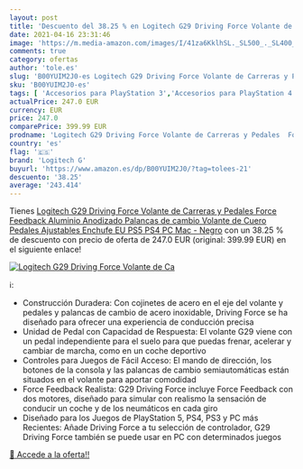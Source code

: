```yaml
---
layout: post
title: 'Descuento del 38.25 % en Logitech G29 Driving Force Volante de Ca'
date: 2021-04-16 23:31:46
image: 'https://m.media-amazon.com/images/I/41za6KklhSL._SL500_._SL400_.jpg'
comments: true
category: ofertas
author: 'tole.es'
slug: 'B00YUIM2J0-es Logitech G29 Driving Force Volante de Carreras y Pedales...'
sku: 'B00YUIM2J0-es'
tags: [ 'Accesorios para PlayStation 3','Accesorios para PlayStation 4','Hardware y juegos para PlayStation 3','Hardware y juegos para PlayStation 4','Juegos y Accesorios para PC','Mandos y controles para PlayStation 3','Sistemas precursores y micro consolas','Videojuegos','Volantes para PlayStation 3','logitech g','ps4','ps5', ]
actualPrice: 247.0 EUR
currency: EUR
price: 247.0
comparePrice: 399.99 EUR
prodname: 'Logitech G29 Driving Force Volante de Carreras y Pedales  Force Feedback  Aluminio Anodizado  Palancas de cambio  Volante de Cuero  Pedales Ajustables  Enchufe EU  PS5  PS4  PC  Mac - Negro'
country: 'es'
flag: '🇪🇸'
brand: 'Logitech G'
buyurl: 'https://www.amazon.es/dp/B00YUIM2J0/?tag=tolees-21'
descuento: '38.25'
average: '243.414'
---
```


Tienes [Logitech G29 Driving Force Volante de Carreras y Pedales  Force Feedback  Aluminio Anodizado  Palancas de cambio  Volante de Cuero  Pedales Ajustables  Enchufe EU  PS5  PS4  PC  Mac - Negro](https://www.amazon.es/dp/B00YUIM2J0/?tag=tolees-21) con un 38.25 % de descuento con precio de oferta de 247.0 EUR (original: 399.99 EUR) en el siguiente enlace!

[![Logitech G29 Driving Force Volante de Ca](https://m.media-amazon.com/images/I/41za6KklhSL._SL500_._SL400_.jpg)](https://www.amazon.es/dp/B00YUIM2J0/?tag=tolees-21)

ℹ️:

- Construcción Duradera: Con cojinetes de acero en el eje del volante y pedales y palancas de cambio de acero inoxidable, Driving Force se ha diseñado para ofrecer una experiencia de conducción precisa
- Unidad de Pedal con Capacidad de Respuesta: El volante G29 viene con un pedal independiente para el suelo para que puedas frenar, acelerar y cambiar de marcha, como en un coche deportivo
- Controles para Juegos de Fácil Acceso: El mando de dirección, los botones de la consola y las palancas de cambio semiautomáticas están situados en el volante para aportar comodidad
- Force Feedback Realista: G29 Driving Force incluye Force Feedback con dos motores, diseñado para simular con realismo la sensación de conducir un coche y de los neumáticos en cada giro
- Diseñado para los Juegos de PlayStation 5, PS4, PS3 y PC más Recientes: Añade Driving Force a tu selección de controlador, G29 Driving Force también se puede usar en PC con determinados juegos

[🛒 Accede a la oferta!!](https://www.amazon.es/dp/B00YUIM2J0/?tag=tolees-21)
